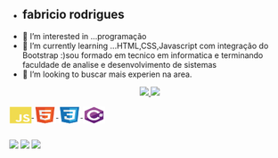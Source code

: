 - ## fabricio rodrigues
- 👀 I’m interested in ...programação
- 🌱 I’m currently learning ...HTML,CSS,Javascript com integração do Bootstrap :)sou formado em tecnico em informatica  e terminando faculdade de analise e desenvolvimento de sistemas 
- 💞️ I’m looking to  buscar mais experien na  area.


<div align="center">
  <a href="https://github.com/fabricio121212/fabricio121212">
  <img height="180em" src="https://github-readme-stats.vercel.app/api?username=fabricio121212&show_icons=true&theme=dracula&include_all_commits=true&count_private=true"/>
  <img height="180em" src="https://github-readme-stats.vercel.app/api/top-langs/?username=fabricio121212&layout=compact&langs_count=7&theme=dracula"/>
</div>
  
  <div style="display: inline_block"><br>
  <img align="center" alt="fr-Js" height="30" width="40" src="https://raw.githubusercontent.com/devicons/devicon/master/icons/javascript/javascript-plain.svg">
  <img align="center" alt="Rafa-HTML" height="30" width="40" src="https://raw.githubusercontent.com/devicons/devicon/master/icons/html5/html5-original.svg">
  <img align="center" alt="Rafa-CSS" height="30" width="40" src="https://raw.githubusercontent.com/devicons/devicon/master/icons/css3/css3-original.svg">
  
  <img align="center" alt="Rafa-Csharp" height="30" width="40" src="https://raw.githubusercontent.com/devicons/devicon/master/icons/csharp/csharp-original.svg">
  
</div>
  
   ##
  
  <div> 
  
  <a href="https://instagram.com/fabricioxicao" target="_blank"><img src="https://img.shields.io/badge/-Instagram-%23E4405F?style=for-the-badge&logo=instagram&logoColor=white" target="_blank"></a>
  <a href = "fabricio.xicao19@gmail.com"><img src="https://img.shields.io/badge/Gmail-D14836?style=for-the-badge&logo=gmail&logoColor=white"></a>
  <a href="https:https://www.linkedin.com/in/fabricio-rodrigues-611337165/" target="_blank"><img src="https://img.shields.io/badge/-LinkedIn-%230077B5?style=for-the-badge&logo=linkedin&logoColor=white" target="_blank"></a> 
    
 
  
 
</div>
